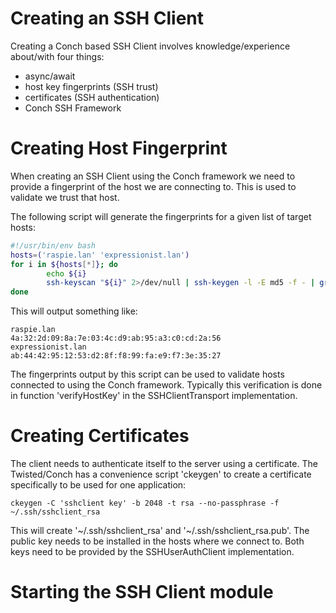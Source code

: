 # Creating an SSH Client

Creating a Conch based SSH Client involves  knowledge/experience about/with four things:

* async/await
* host key fingerprints (SSH trust)
* certificates (SSH authentication)
* Conch SSH Framework

# Creating Host Fingerprint

When creating an SSH Client using the Conch framework we need to provide a fingerprint of the
host we are connecting to. This is used to validate we trust that host. 

The following script will generate the fingerprints for a given list of target hosts:

``` bash
#!/usr/bin/env bash
hosts=('raspie.lan' 'expressionist.lan')
for i in ${hosts[*]}; do
        echo ${i}
        ssh-keyscan "${i}" 2>/dev/null | ssh-keygen -l -E md5 -f - | grep ECDSA | awk '{print $2}' | sed 's/MD5://g'
done
```

This will output something like:

```
raspie.lan
4a:32:2d:09:8a:7e:03:4c:d9:ab:95:a3:c0:cd:2a:56
expressionist.lan
ab:44:42:95:12:53:d2:8f:f8:99:fa:e9:f7:3e:35:27
```

The fingerprints output by this script can be used to validate hosts connected to using the Conch framework.
Typically this verification is done in function 'verifyHostKey' in the SSHClientTransport implementation.

# Creating Certificates

The client needs to authenticate itself to the server using a certificate. The Twisted/Conch
has a convenience script 'ckeygen' to create a certificate specifically to be used for one application:

```$bash    
ckeygen -C 'sshclient key' -b 2048 -t rsa --no-passphrase -f ~/.ssh/sshclient_rsa
```

This will create '~/.ssh/sshclient_rsa' and '~/.ssh/sshclient_rsa.pub'. The public key needs to 
be installed in the hosts where we connect to. Both keys need to be provided by
the SSHUserAuthClient implementation.

# Starting the SSH Client module






